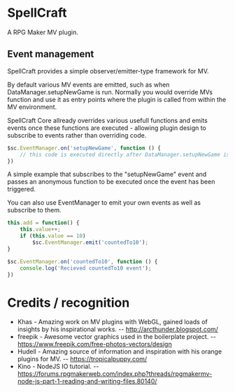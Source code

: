 # SpellCraft
A RPG Maker MV plugin.

## Event management
SpellCraft provides a simple observer/emitter-type framework for MV.

By default various MV events are emitted, such as when DataManager.setupNewGame is run. Normally you would override MVs function and use it as entry points where the plugin is called from within the MV environment.

SpellCraft Core allready overrides various usefull functions and emits events once these functions are executed - allowing plugin design to subscribe to events rather than overriding code.

```javascript
$sc.EventManager.on('setupNewGame', function () {
    // this code is executed directly after DataManager.setupNewGame is run 
})
```
A simple example that subscribes to the "setupNewGame" event and passes an anonymous function to be executed once the event has been triggered.

You can also use EventManager to emit your own events as well as subscribe to them.
```javascript
this.add = function() {
    this.value++;
    if (this.value == 10)
        $sc.EventManager.emit('countedTo10');
}

$sc.EventManager.on('countedTo10', function () {
    console.log('Recieved countedTo10 event');
})
```


# Credits / recognition
 - Khas - Amazing work on MV plugins with WebGL, gained loads of insights by his inspirational works.
 -- http://arcthunder.blogspot.com/
 - freepik - Awesome vector graphics used in the boilerplate project.
 -- https://www.freepik.com/free-photos-vectors/design
 - Hudell - Amazing source of information and inspiration with his orange plugins for MV.
 -- https://tropicalpuppy.com/
 - Kino - NodeJS IO tutorial. 
 -- https://forums.rpgmakerweb.com/index.php?threads/rpgmakermv-node-js-part-1-reading-and-writing-files.80140/